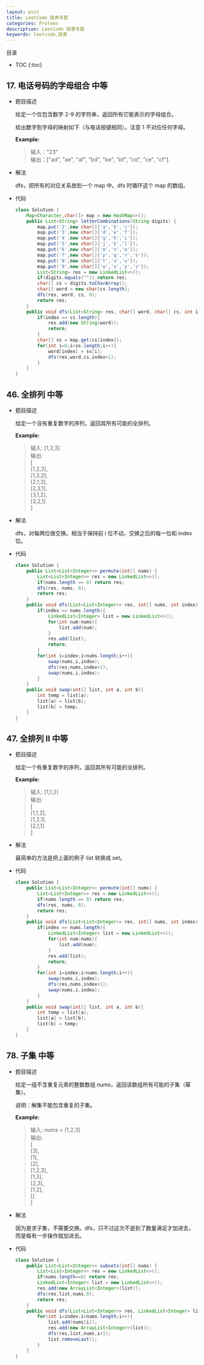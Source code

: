 ```yaml
---
layout: post
title: LeetCode 链表专题
categories: Prolems
description: LeetCode 链表专题
keywords: leetcode,链表
---
```


目录

* TOC
{:toc}

## 17. 电话号码的字母组合 中等

* 题目描述

    给定一个仅包含数字 2-9 的字符串，返回所有它能表示的字母组合。

    给出数字到字母的映射如下（与电话按键相同）。注意 1 不对应任何字母。

    **Example:**

    > 输入："23"  
    输出：["ad", "ae", "af", "bd", "be", "bf", "cd", "ce", "cf"].

* 解法

    dfs，把所有的对应关系放到一个 map 中。dfs 时循环这个 map 的数组。

* 代码

    ``` java
    class Solution {
        Map<Character,char[]> map = new HashMap<>();
        public List<String> letterCombinations(String digits) {
            map.put('2',new char[]{'a','b','c'});
            map.put('3',new char[]{'d','e','f'});
            map.put('4',new char[]{'g','h','i'});
            map.put('5',new char[]{'j','k','l'});
            map.put('6',new char[]{'m','n','o'});
            map.put('7',new char[]{'p','q','r','s'});
            map.put('8',new char[]{'t','u','v'});
            map.put('9',new char[]{'w','x','y','z'});
            List<String> res = new LinkedList<>();
            if(digits.equals("")) return res;
            char[] cs = digits.toCharArray();
            char[] word = new char[cs.length];
            dfs(res, word, cs, 0);
            return res;
        }
        public void dfs(List<String> res, char[] word, char[] cs, int index){
            if(index == cs.length){
                res.add(new String(word));
                return;
            }
            char[] ss = map.get(cs[index]);
            for(int i=0;i<ss.length;i++){
                word[index] = ss[i];
                dfs(res,word,cs,index+1);
            }
        }
    }
    ```

## 46. 全排列 中等

* 题目描述

    给定一个没有重复数字的序列，返回其所有可能的全排列。

    **Example:**

    > 输入: [1,2,3]  
    输出:  
    [  
    [1,2,3],  
    [1,3,2],  
    [2,1,3],  
    [2,3,1],  
    [3,1,2],  
    [3,2,1]  
    ]

* 解法

    dfs，对每两位做交换。相当于保持前 i 位不动，交换之后的每一位和 index 位。

* 代码

    ``` java
    class Solution {
        public List<List<Integer>> permute(int[] nums) {
            List<List<Integer>> res = new LinkedList<>();
            if(nums.length == 0) return res;
            dfs(res, nums, 0);
            return res;
        }
        public void dfs(List<List<Integer>> res, int[] nums, int index){
            if(index == nums.length){
                LinkedList<Integer> list = new LinkedList<>();
                for(int num:nums){
                    list.add(num);
                }
                res.add(list);
                return;
            }
            for(int i=index;i<nums.length;i++){
                swap(nums,i,index);
                dfs(res,nums,index+1);
                swap(nums,i,index);
            }
        }
        public void swap(int[] list, int a, int b){
            int temp = list[a];
            list[a] = list[b];
            list[b] = temp;
        }
    }
    ```

## 47. 全排列 II 中等

* 题目描述

    给定一个有重复数字的序列，返回其所有可能的全排列。

    **Example:**

    > 输入: [1,1,2]  
    输出:  
    [  
    [1,1,2],  
    [1,2,1],  
    [2,1,1]  
    ]

* 解法

    最简单的方法是把上面的例子 list 转换成 set。

* 代码

    ``` java
    class Solution {
        public List<List<Integer>> permute(int[] nums) {
            List<List<Integer>> res = new LinkedList<>();
            if(nums.length == 0) return res;
            dfs(res, nums, 0);
            return res;
        }
        public void dfs(List<List<Integer>> res, int[] nums, int index){
            if(index == nums.length){
                LinkedList<Integer> list = new LinkedList<>();
                for(int num:nums){
                    list.add(num);
                }
                res.add(list);
                return;
            }
            for(int i=index;i<nums.length;i++){
                swap(nums,i,index);
                dfs(res,nums,index+1);
                swap(nums,i,index);
            }
        }
        public void swap(int[] list, int a, int b){
            int temp = list[a];
            list[a] = list[b];
            list[b] = temp;
        }
    }
    ```

## 78. 子集 中等

* 题目描述

    给定一组不含重复元素的整数数组 nums，返回该数组所有可能的子集（幂集）。

    说明：解集不能包含重复的子集。

    **Example:**

    > 输入: nums = [1,2,3]  
    输出:  
    [  
    [3],  
    [1],  
    [2],  
    [1,2,3],  
    [1,3],  
    [2,3],  
    [1,2],  
    []  
    ]

* 解法

    因为是求子集，不需要交换。dfs，只不过这次不是到了数量满足才加进去，而是每有一步操作就加进去。

* 代码

    ``` java
    class Solution {
        public List<List<Integer>> subsets(int[] nums) {
            List<List<Integer>> res = new LinkedList<>();
            if(nums.length==0) return res;
            LinkedList<Integer> list = new LinkedList<>();
            res.add(new ArrayList<Integer>(list));
            dfs(res,list,nums,0);
            return res;
        }
        public void dfs(List<List<Integer>> res, LinkedList<Integer> list, int[] nums, int index){
            for(int i=index;i<nums.length;i++){
                list.add(nums[i]);
                res.add(new ArrayList<Integer>(list));
                dfs(res,list,nums,i+1);
                list.removeLast();
            }
        }
    }
    ```